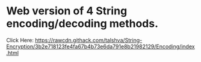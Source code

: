 # Web version of 4 String encoding/decoding methods.
Click Here: https://rawcdn.githack.com/talshva/String-Encryption/3b2e718123fe4fa67b4b73e6da791e8b21982129/Encoding/index.html
